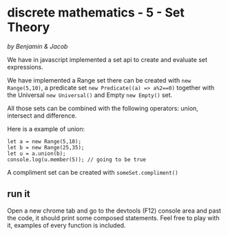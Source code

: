 # discrete mathematics - 5 - Set Theory

_by Benjamin & Jacob_

We have in javascript implemented a set api to create and evaluate set expressions.

We have implemented a Range set there can be created with `new Range(5,10)`, a predicate set `new Predicate((a) => a%2==0)` together with the Universal `new Universal()` and Empty `new Empty()` set.

All those sets can be combined with the following operators: union, intersect and difference.

Here is a example of union:

```
let a = new Range(5,10);
let b = new Range(25,35);
let u = a.union(b);
console.log(u.member(5)); // going to be true
```

A compliment set can be created with `someSet.compliment()`

## run it

Open a new chrome tab and go to the devtools (F12) console area and past the code, it should print some composed statements. Feel free to play with it, examples of every function is included.
